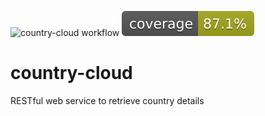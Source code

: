 ![country-cloud workflow](https://github.com/vinoselv/country-cloud/actions/workflows/gradle.yml/badge.svg) ![Coverage](.github/badges/jacoco.svg) 

# country-cloud
RESTful web service to retrieve country details
